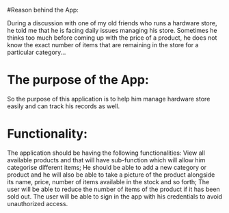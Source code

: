 #Reason behind the App:

During a discussion with one of my old friends who runs a hardware store, he told me that he is facing daily issues managing his store. Sometimes he thinks too much before coming up with the price of a product, he does not know the exact number of items that are remaining in the store for a particular category...

# The purpose of the App:
So the purpose of this application is to help him manage hardware store easily and can track his records as well.

# Functionality:

The application should be having the following functionalities:
View all available products and that will have sub-function which will allow him categorise different items;
He should be able to add a new category or product and he will also be able to take a picture of the product alongside its name, price, number of items available in the stock and so forth;
The user will be able to reduce the number of items of the product if it has been sold out.
The user will be able to sign in the app with his credentials to avoid unauthorized access.